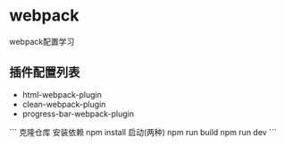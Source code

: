 # webpack
webpack配置学习
## 插件配置列表
<ul>
<li>html-webpack-plugin
<li>clean-webpack-plugin
<li>progress-bar-webpack-plugin
</ul>
```
克隆仓库
安装依赖
npm install
启动(两种)
npm run build
npm run dev
```

